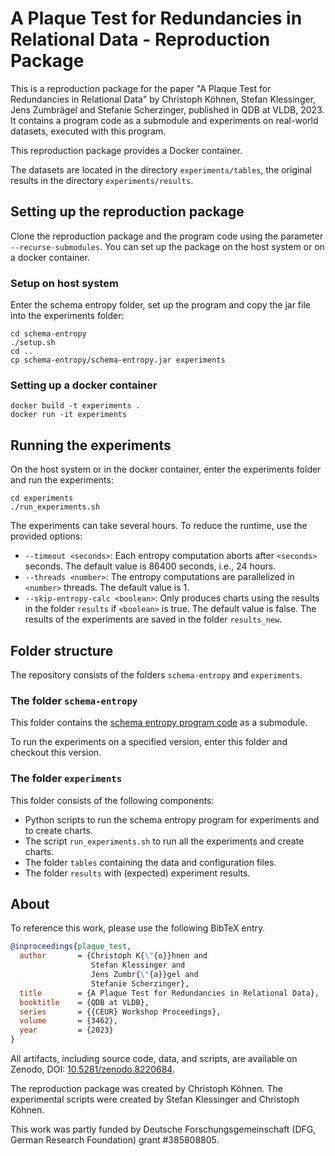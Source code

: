 # A Plaque Test for Redundancies in Relational Data - Reproduction Package

This is a reproduction package for the paper "A Plaque Test for Redundancies in Relational Data" by Christoph Köhnen, Stefan Klessinger, Jens Zumbrägel and Stefanie Scherzinger, published in QDB at VLDB, 2023.
It contains a program code as a submodule and experiments on real-world datasets, executed with this program.

This reproduction package provides a Docker container.

The datasets are located in the directory ``experiments/tables``, the original results in the directory ``experiments/results``.

## Setting up the reproduction package
Clone the reproduction package and the program code using the parameter ``--recurse-submodules``.
You can set up the package on the host system or on a docker container.

### Setup on host system
Enter the schema entropy folder, set up the program and copy the jar file into the experiments folder:
```shell
cd schema-entropy
./setup.sh
cd ..
cp schema-entropy/schema-entropy.jar experiments
```

### Setting up a docker container
````shell
docker build -t experiments .
docker run -it experiments
````

## Running the experiments
On the host system or in the docker container, enter the experiments folder and run the experiments:
````shell
cd experiments
./run_experiments.sh
````
The experiments can take several hours. To reduce the runtime, use the provided options:
* ``--timeout <seconds>``: Each entropy computation aborts after ``<seconds>`` seconds. The default value is 86400 seconds, i.e., 24 hours.
* ``--threads <number>``: The entropy computations are parallelized in ``<number>`` threads. The default value is 1.
* ``--skip-entropy-calc <boolean>``: Only produces charts using the results in the folder ``results`` if ``<boolean>`` is true. The default value is false.
The results of the experiments are saved in the folder ``results_new``.

## Folder structure
The repository consists of the folders ``schema-entropy`` and ``experiments``.

### The folder ``schema-entropy``
This folder contains the [schema entropy program code](https://github.com/sdbs-uni-p/schema_entropy) as a submodule.

To run the experiments on a specified version, enter this folder and checkout this version.

### The folder ``experiments``
This folder consists of the following components:
* Python scripts to run the schema entropy program for experiments and to create charts.
* The script ``run_experiments.sh`` to run all the experiments and create charts.
* The folder ``tables`` containing the data and configuration files.
* The folder ``results`` with (expected) experiment results.

## About
To reference this work, please use the following BibTeX entry.
```bibtex
@inproceedings{plaque_test,
  author       = {Christoph K{\"{o}}hnen and
                  Stefan Klessinger and
                  Jens Zumbr{\"{a}}gel and
                  Stefanie Scherzinger},
  title        = {A Plaque Test for Redundancies in Relational Data},
  booktitle    = {QDB at VLDB},
  series       = {{CEUR} Workshop Proceedings},
  volume       = {3462},
  year         = {2023}
}
```

All artifacts, including source code, data, and scripts, are available on Zenodo, DOI: [10.5281/zenodo.8220684](https://doi.org/10.5281/zenodo.8220684).

The reproduction package was created by Christoph Köhnen. The experimental scripts were created by Stefan Klessinger and Christoph Köhnen.

This work was partly funded by Deutsche Forschungsgemeinschaft (DFG, German Research Foundation) grant #385808805.
